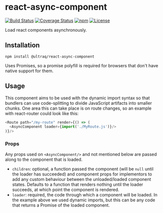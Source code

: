 
react-async-component
=====================

[![Build Status](https://github.com/ultraq/react-async-component/actions/workflows/build.yml/badge.svg)](https://github.com/ultraq/react-async-component/actions)
[![Coverage Status](https://coveralls.io/repos/github/ultraq/react-async-component/badge.svg?branch=main)](https://coveralls.io/github/ultraq/react-async-component?branch=main)
[![npm](https://img.shields.io/npm/v/@ultraq/react-async-component.svg?maxAge=3600)](https://www.npmjs.com/package/@ultraq/react-async-component)
[![License](https://img.shields.io/github/license/ultraq/react-async-component.svg?maxAge=2592000)](https://github.com/ultraq/react-async-component/blob/master/LICENSE.txt)

Load react components asynchronously.


Installation
------------

```
npm install @ultraq/react-async-component
```

Uses Promises, so a promise polyfill is required for browsers that don't have
native support for them.


Usage
-----

This component aims to be used with the dynamic import syntax so that bundlers
can use code-splitting to divide JavaScript artifacts into smaller chunks.  One
area this can take place is on route changes, so an example with react-router
could look like this:

```javascript
<Route path="/my-route" render={() => (
  <AsyncComponent loader={import('./MyRoute.js')}/>
)}/>
```

### Props

Any props used on `<AsyncComponent/>` and not mentioned below are passed along
to the component that is loaded.

 - `children`: optional, a function passed the component (will be `null` until
   the loader has succeeded) and component props for implementors to add any
   custom behaviour between the unloaded/loaded component states.  Defaults to a
   function that renders nothing until the loader succeeds, at which point the
   component is rendered.
 - `loader`: required, the code through which a component will be loaded.  In
   the example above we used dynamic imports, but this can be any code that
   returns a Promise of the loaded component.
